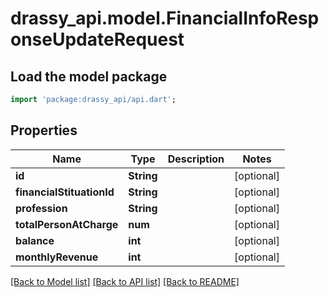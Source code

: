 # drassy_api.model.FinancialInfoResponseUpdateRequest

## Load the model package
```dart
import 'package:drassy_api/api.dart';
```

## Properties
Name | Type | Description | Notes
------------ | ------------- | ------------- | -------------
**id** | **String** |  | [optional] 
**financialStituationId** | **String** |  | [optional] 
**profession** | **String** |  | [optional] 
**totalPersonAtCharge** | **num** |  | [optional] 
**balance** | **int** |  | [optional] 
**monthlyRevenue** | **int** |  | [optional] 

[[Back to Model list]](../README.md#documentation-for-models) [[Back to API list]](../README.md#documentation-for-api-endpoints) [[Back to README]](../README.md)


